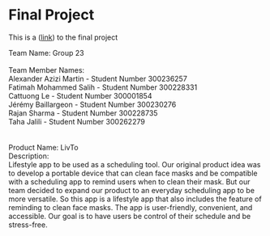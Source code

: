 # Final Project
This is a ([link](https://uoseg23.github.io/final-project/)) to the final project

Team Name: Group 23<br/>
<br/>
Team Member Names:<br/>
Alexander Azizi Martin - Student Number 300236257 <br/>
Fatimah Mohammed Salih - Student Number 300228331 <br/>
Cattuong Le - Student Number 300001854  <br/>
Jérémy Baillargeon - Student Number 300230276 <br/>
Rajan Sharma - Student Number 300228735 <br/>
Taha Jalili - Student Number 300262279 <br/>
<br/>
<br/>
Product Name: LivTo
<br/>
Description:<br/>
Lifestyle app to be used as a scheduling tool. Our original product idea was to develop a portable device that can clean face masks and be compatible with a scheduling app to remind users when to clean their mask. But our team decided to expand our product to an everyday scheduling app to be more versatile. So this app is a lifestyle app that also includes the feature of reminding to clean face masks. The app is user-friendly, convenient, and accessible. Our goal is to have users be control of their schedule and be stress-free.

